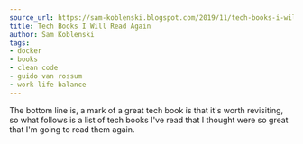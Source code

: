 ```yaml
---
source_url: https://sam-koblenski.blogspot.com/2019/11/tech-books-i-will-read-again.html
title: Tech Books I Will Read Again
author: Sam Koblenski
tags:
- docker
- books
- clean code
- guido van rossum
- work life balance
---
```


The bottom line is, a mark of a great tech book is that it\'s worth revisiting, so what follows is a list of tech books I\'ve read that I thought were so great that I\'m going to read them again.
